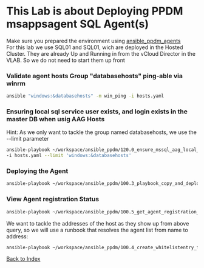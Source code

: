 
# This Lab is about Deploying PPDM msappsagent SQL Agent(s)


Make sure you prepared the environment using [ansible_ppdm_agents](./01.0_ansible_ppdm_agents.md)   
For this lab we use SQL01 and SQL01, wich are deployed in the Hosted Cluster. They are already Up and Running in from the vCloud Director in the VLAB. So we do not need to start them up front

### Validate agent hosts Group "databasehosts"  ping-able via winrm

```bash
ansible "windows:&databasehosts" -m win_ping -i hosts.yaml
```

### Ensuring local sql service user exists, and  login exists in the master DB when usig AAG Hosts

Hint: As we only want to tackle the group named databasehosts, we use the --limit parameter

```bash
ansible-playbook ~/workspace/ansible_ppdm/120.0_ensure_mssql_aag_local_user.yaml  \
-i hosts.yaml --limit 'windows:&databasehosts' 
```

### Deploying the Agent

```bash
ansible-playbook ~/workspace/ansible_ppdm/100.3_playbook_copy_and_deploy_windows_agent.yaml -i hosts.yaml --limit 'windows:&databasehosts' 
```

### View Agent registration Status

```bash
ansible-playbook ~/workspace/ansible_ppdm/100.5_get_agent_registration_status.yaml
```

We want to tackle the addresses of the host as they show up from above query, so we will use a runbook that resolves the agent list from name to address:

```bash
ansible-playbook ~/workspace/ansible_ppdm/100.4_create_whitelistentry_from_addressquery.yaml -e "host_list=SQL02.demo.local,SQL01.demo.local"
```

[Back to Index](./index.md#ansible-labs-for-bob-the-builder-2024)
